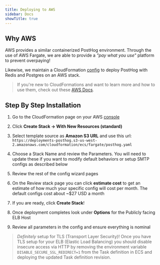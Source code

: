 ```yaml
---
title: Deploying to AWS
sidebar: Docs
showTitle: true
---
```


## Why AWS

AWS provides a similar containerized PostHog environment. Through the use of AWS Fargate, we are able to provide a *"pay what you use"* platform to prevent overpaying!

Likewise, we maintain a CloudFormation [config](https://github.com/PostHog/deployment/blob/master/aws/cloudformation/ecs/posthog.yaml) to deploy PostHog with Redis and Postgres on an AWS stack.

> If you're new to CloudFormations and want to learn more and how to use them, check out these [AWS Docs](https://docs.aws.amazon.com/AWSCloudFormation/latest/UserGuide/GettingStarted.Walkthrough.html).

## Step By Step Installation

1. Go to the CloudFormation page on your AWS [console](https://console.aws.amazon.com/cloudformation/)

2. Click **Create Stack -> With New Resources (standard)**

3. Select template source as **Amazon S3 URL** and use this url: `https://deployments-posthog.s3-us-west-2.amazonaws.com/cloudformation/ecs/fargate/posthog.yaml`

4. Choose a Stack Name and review the Parameters. You will need to update these if you want to modify default behaviors or setup SMTP configs as described below

5. Review the rest of the config wizard pages

6. On the Review stack page you can click **estimate cost** to get an estimate of how much your specific config will cost per month. The default configs cost about ~\$27 USD a month

7. If you are ready, click **Create Stack**!

8. Once deployment completes look under **Options** for the Publicly facing ELB Host

9. Review all parameters in the config and ensure everything is nominal

>_Definitely_ setup for TLS (Transport Layer Security)! Once you have TLS setup for your ELB (Elastic Load Balancing) you should disable insecure access via HTTP by removing the environment variable `DISABLE_SECURE_SSL_REDIRECT=1` from the Task definition in ECS and deploying the updated Task definition revision.

